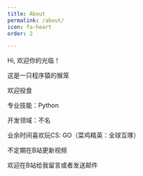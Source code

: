 ```yaml
---
title: About
permalink: /about/
icon: fa-heart
order: 2

---
```


Hi, 欢迎你的光临！

这是一只程序猿的猴笼

欢迎投食

专业技能：Python

开发领域：不名

业余时间喜欢玩CS: GO（菜鸡精英：全球互啄）

不定期在B站更新视频

欢迎在B站给我留言或者发送邮件
